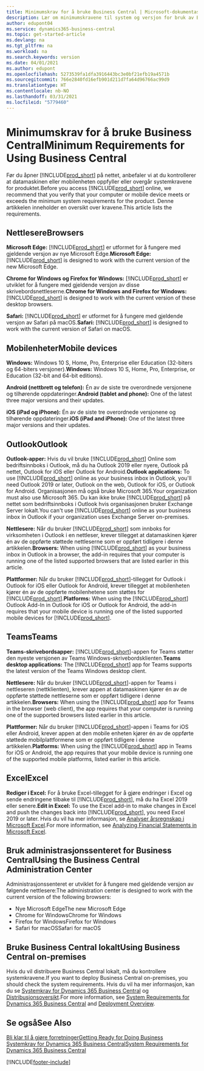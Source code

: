 ```yaml
---
title: Minimumskrav for å bruke Business Central | Microsoft-dokumentasjon
description: Lær om minimumskravene til system og versjon for bruk av Business Central på nettet.
author: edupont04
ms.service: dynamics365-business-central
ms.topic: get-started-article
ms.devlang: na
ms.tgt_pltfrm: na
ms.workload: na
ms.search.keywords: version
ms.date: 04/01/2021
ms.author: edupont
ms.openlocfilehash: 5273539fa1dfa3916443bc3e0bf21efb19a4571b
ms.sourcegitcommit: 766e2840fd16efb901d211d7fa64d96766ac99d9
ms.translationtype: HT
ms.contentlocale: nb-NO
ms.lasthandoff: 03/31/2021
ms.locfileid: "5779460"
---
```

# <a name="minimum-requirements-for-using-business-central"></a><span data-ttu-id="318c7-103">Minimumskrav for å bruke Business Central</span><span class="sxs-lookup"><span data-stu-id="318c7-103">Minimum Requirements for Using Business Central</span></span>

<span data-ttu-id="318c7-104">Før du åpner [!INCLUDE[prod_short](includes/prod_short.md)] på nettet, anbefaler vi at du kontrollerer at datamaskinen eller mobilenheten oppfyller eller overgår systemkravene for produktet.</span><span class="sxs-lookup"><span data-stu-id="318c7-104">Before you access [!INCLUDE[prod_short](includes/prod_short.md)] online, we recommend that you verify that your computer or mobile device meets or exceeds the minimum system requirements for the product.</span></span> <span data-ttu-id="318c7-105">Denne artikkelen inneholder en oversikt over kravene.</span><span class="sxs-lookup"><span data-stu-id="318c7-105">This article lists the requirements.</span></span>  

## <a name="browsers"></a><span data-ttu-id="318c7-106">Nettlesere</span><span class="sxs-lookup"><span data-stu-id="318c7-106">Browsers</span></span>

<span data-ttu-id="318c7-107">**Microsoft Edge:** [!INCLUDE[prod_short](includes/prod_short.md)] er utformet for å fungere med gjeldende versjon av nye Microsoft Edge.</span><span class="sxs-lookup"><span data-stu-id="318c7-107">**Microsoft Edge:** [!INCLUDE[prod_short](includes/prod_short.md)] is designed to work with the current version of the new Microsoft Edge.</span></span>
  
<span data-ttu-id="318c7-108">**Chrome for Windows og Firefox for Windows:** [!INCLUDE[prod_short](includes/prod_short.md)] er utviklet for å fungere med gjeldende versjon av disse skrivebordsnettleserne.</span><span class="sxs-lookup"><span data-stu-id="318c7-108">**Chrome for Windows and Firefox for Windows:** [!INCLUDE[prod_short](includes/prod_short.md)] is designed to work with the current version of these desktop browsers.</span></span> 
 
<span data-ttu-id="318c7-109">**Safari:** [!INCLUDE[prod_short](includes/prod_short.md)] er utformet for å fungere med gjeldende versjon av Safari på macOS.</span><span class="sxs-lookup"><span data-stu-id="318c7-109">**Safari:** [!INCLUDE[prod_short](includes/prod_short.md)] is designed to work with the current version of Safari on macOS.</span></span>  

## <a name="mobile-devices"></a><span data-ttu-id="318c7-110">Mobilenheter</span><span class="sxs-lookup"><span data-stu-id="318c7-110">Mobile devices</span></span>

<span data-ttu-id="318c7-111">**Windows:** Windows 10 S, Home, Pro, Enterprise eller Education (32-biters og 64-biters versjoner).</span><span class="sxs-lookup"><span data-stu-id="318c7-111">**Windows:** Windows 10 S, Home, Pro, Enterprise, or Education (32-bit and 64-bit editions).</span></span>

<span data-ttu-id="318c7-112">**Android (nettbrett og telefon):** Én av de siste tre overordnede versjonene og tilhørende oppdateringer.</span><span class="sxs-lookup"><span data-stu-id="318c7-112">**Android (tablet and phone):** One of the latest three major versions and their updates.</span></span>

<span data-ttu-id="318c7-113">**iOS (iPad og iPhone):** Én av de siste tre overordnede versjonene og tilhørende oppdateringer.</span><span class="sxs-lookup"><span data-stu-id="318c7-113">**iOS (iPad and iPhone):** One of the latest three major versions and their updates.</span></span>

<!--

**Windows:** [!INCLUDE[prod_short](includes/prod_short.md)] for Windows can be installed on devices with at least 1 GB of RAM and Windows 10 S, Home, Pro, Enterprise, or Education (32-bit and 64-bit editions).  
**iOS:** [!INCLUDE[prod_short](includes/prod_short.md)] for iPad and iPhone requires iOS 10.0 or later.  
**Android:** [!INCLUDE[prod_short](includes/prod_short.md)] for Android tablet and Android phone can be installed on devices with at least 1 GB of RAM and Android 6.0 or higher.  
**Device size:** [!INCLUDE[prod_short](includes/prod_short.md)] is supported on smart phones with a minimum screen size of 4" and tablets with a minimum screen size of 7".  
-->
## <a name="outlook"></a><span data-ttu-id="318c7-114">Outlook</span><span class="sxs-lookup"><span data-stu-id="318c7-114">Outlook</span></span>

<span data-ttu-id="318c7-115">**Outlook-apper:** Hvis du vil bruke [!INCLUDE[prod_short](includes/prod_short.md)] Online som bedriftsinnboks i Outlook, må du ha Outlook 2019 eller nyere, Outlook på nettet, Outlook for iOS eller Outlook for Android.</span><span class="sxs-lookup"><span data-stu-id="318c7-115">**Outlook applications:** To use [!INCLUDE[prod_short](includes/prod_short.md)] online as your business inbox in Outlook, you'll need Outlook 2019 or later, Outlook on the web, Outlook for iOS, or Outlook for Android.</span></span> <span data-ttu-id="318c7-116">Organisasjonen må også bruke Microsoft 365.</span><span class="sxs-lookup"><span data-stu-id="318c7-116">Your organization must also use Microsoft 365.</span></span> <span data-ttu-id="318c7-117">Du kan ikke bruke [!INCLUDE[prod_short](includes/prod_short.md)] på nettet som bedriftsinnboks i Outlook hvis organisasjonen bruker Exchange Server lokalt.</span><span class="sxs-lookup"><span data-stu-id="318c7-117">You can't use [!INCLUDE[prod_short](includes/prod_short.md)] online as your business inbox in Outlook if your organization uses Exchange Server on-premises.</span></span> 
 
<span data-ttu-id="318c7-118">**Nettlesere:** Når du bruker [!INCLUDE[prod_short](includes/prod_short.md)] som innboks for virksomheten i Outlook i en nettleser, krever tillegget at datamaskinen kjører én av de oppførte støttede nettleserne som er oppført tidligere i denne artikkelen.</span><span class="sxs-lookup"><span data-stu-id="318c7-118">**Browsers:** When using [!INCLUDE[prod_short](includes/prod_short.md)] as your business inbox in Outlook in a browser, the add-in requires that your computer is running one of the listed supported browsers that are listed earlier in this article.</span></span> 
 
<span data-ttu-id="318c7-119">**Plattformer:** Når du bruker [!INCLUDE[prod_short](includes/prod_short.md)]-tillegget for Outlook i Outlook for iOS eller Outlook for Android, krever tillegget at mobilenheten kjører én av de oppførte mobilenhetene som støttes for [!INCLUDE[prod_short](includes/prod_short.md)].</span><span class="sxs-lookup"><span data-stu-id="318c7-119">**Platforms:** When using the [!INCLUDE[prod_short](includes/prod_short.md)] Outlook Add-In in Outlook for iOS or Outlook for Android, the add-in requires that your mobile device is running one of the listed supported mobile devices for [!INCLUDE[prod_short](includes/prod_short.md)].</span></span>  

## <a name="teams"></a><span data-ttu-id="318c7-120">Teams</span><span class="sxs-lookup"><span data-stu-id="318c7-120">Teams</span></span>

<span data-ttu-id="318c7-121">**Teams-skrivebordsapper:** [!INCLUDE[prod_short](includes/prod_short.md)]-appen for Teams støtter den nyeste versjonen av Teams Windows-skrivebordsklienten.</span><span class="sxs-lookup"><span data-stu-id="318c7-121">**Teams desktop applications:** The [!INCLUDE[prod_short](includes/prod_short.md)] app for Teams supports the latest version of the Teams Windows desktop client.</span></span> 

<span data-ttu-id="318c7-122">**Nettlesere:** Når du bruker [!INCLUDE[prod_short](includes/prod_short.md)]-appen for Teams i nettleseren (nettklienten), krever appen at datamaskinen kjører én av de oppførte støttede nettleserne som er oppført tidligere i denne artikkelen.</span><span class="sxs-lookup"><span data-stu-id="318c7-122">**Browsers:** When using the [!INCLUDE[prod_short](includes/prod_short.md)] app for Teams in the browser (web client), the app requires that your computer is running one of the supported browsers listed earlier in this article.</span></span> 

<span data-ttu-id="318c7-123">**Plattformer:** Når du bruker [!INCLUDE[prod_short](includes/prod_short.md)]-appen i Teams for iOS eller Android, krever appen at den mobile enheten kjører én av de oppførte støttede mobilplattformene som er oppført tidligere i denne artikkelen.</span><span class="sxs-lookup"><span data-stu-id="318c7-123">**Platforms:** When using the [!INCLUDE[prod_short](includes/prod_short.md)] app in Teams for iOS or Android, the app requires that your mobile device is running one of the supported mobile platforms, listed earlier in this article.</span></span>

## <a name="excel"></a><span data-ttu-id="318c7-124">Excel</span><span class="sxs-lookup"><span data-stu-id="318c7-124">Excel</span></span>

<span data-ttu-id="318c7-125">**Rediger i Excel:** For å bruke Excel-tillegget for å gjøre endringer i Excel og sende endringene tilbake til [!INCLUDE[prod_short](includes/prod_short.md)], må du ha Excel 2019 eller senere.</span><span class="sxs-lookup"><span data-stu-id="318c7-125">**Edit in Excel:** To use the Excel add-in to make changes in Excel and push the changes back into [!INCLUDE[prod_short](includes/prod_short.md)], you need Excel 2019 or later.</span></span> <span data-ttu-id="318c7-126">Hvis du vil ha mer informasjon, se [Analyser årsregnskap i Microsoft Excel](finance-analyze-excel.md).</span><span class="sxs-lookup"><span data-stu-id="318c7-126">For more information, see [Analyzing Financial Statements in Microsoft Excel](finance-analyze-excel.md).</span></span>  

## <a name="using-the-business-central-administration-center"></a><a name="TAC"></a> <span data-ttu-id="318c7-127">Bruk administrasjonssenteret for Business Central</span><span class="sxs-lookup"><span data-stu-id="318c7-127">Using the Business Central Administration Center</span></span>

<span data-ttu-id="318c7-128">Administrasjonssenteret er utviklet for å fungere med gjeldende versjon av følgende nettlesere:</span><span class="sxs-lookup"><span data-stu-id="318c7-128">The administration center is designed to work with the current version of the following browsers:</span></span>

- <span data-ttu-id="318c7-129">Nye Microsoft Edge</span><span class="sxs-lookup"><span data-stu-id="318c7-129">The new Microsoft Edge</span></span>
- <span data-ttu-id="318c7-130">Chrome for Windows</span><span class="sxs-lookup"><span data-stu-id="318c7-130">Chrome for Windows</span></span>
- <span data-ttu-id="318c7-131">Firefox for Windows</span><span class="sxs-lookup"><span data-stu-id="318c7-131">Firefox for Windows</span></span>
- <span data-ttu-id="318c7-132">Safari for macOS</span><span class="sxs-lookup"><span data-stu-id="318c7-132">Safari for macOS</span></span>

## <a name="using-business-central-on-premises"></a><span data-ttu-id="318c7-133">Bruke Business Central lokalt</span><span class="sxs-lookup"><span data-stu-id="318c7-133">Using Business Central on-premises</span></span>

<span data-ttu-id="318c7-134">Hvis du vil distribuere Business Central lokalt, må du kontrollere systemkravene.</span><span class="sxs-lookup"><span data-stu-id="318c7-134">If you want to deploy Business Central on-premises, you should check the system requirements.</span></span> <span data-ttu-id="318c7-135">Hvis du vil ha mer informasjon, kan du se [Systemkrav for Dynamics 365 Business Central](/dynamics365/business-central/dev-itpro/deployment/system-requirements-business-central-v18) og [Distribusjonsoversikt](/dynamics365/business-central/dev-itpro/deployment/deployment).</span><span class="sxs-lookup"><span data-stu-id="318c7-135">For more information, see [System Requirements for Dynamics 365 Business Central](/dynamics365/business-central/dev-itpro/deployment/system-requirements-business-central-v18) and [Deployment Overview](/dynamics365/business-central/dev-itpro/deployment/deployment).</span></span>  

## <a name="see-also"></a><span data-ttu-id="318c7-136">Se også</span><span class="sxs-lookup"><span data-stu-id="318c7-136">See Also</span></span>

[<span data-ttu-id="318c7-137">Bli klar til å gjøre forretninger</span><span class="sxs-lookup"><span data-stu-id="318c7-137">Getting Ready for Doing Business</span></span>](ui-get-ready-business.md)  
[<span data-ttu-id="318c7-138">Systemkrav for Dynamics 365 Business Central</span><span class="sxs-lookup"><span data-stu-id="318c7-138">System Requirements for Dynamics 365 Business Central</span></span>](/dynamics365/business-central/dev-itpro/deployment/system-requirements-business-central-v18)  

[!INCLUDE[footer-include](includes/footer-banner.md)]
